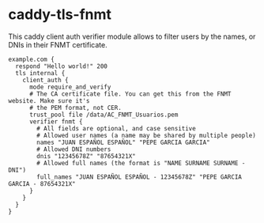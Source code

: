 # caddy-tls-fnmt

This caddy client auth verifier module allows to filter users by the names, or DNIs in their
FNMT certificate.

```Caddyfile
example.com {
  respond "Hello world!" 200
  tls internal {
    client_auth {
      mode require_and_verify
      # The CA certificate file. You can get this from the FNMT website. Make sure it's
      # the PEM format, not CER.
      trust_pool file /data/AC_FNMT_Usuarios.pem
      verifier fnmt {
        # All fields are optional, and case sensitive
        # Allowed user names (a name may be shared by multiple people)
        names "JUAN ESPAÑOL ESPAÑOL" "PEPE GARCIA GARCIA"
        # Allowed DNI numbers
        dnis "12345678Z" "87654321X"
        # Allowed full names (the format is "NAME SURNAME SURNAME - DNI")
        full_names "JUAN ESPAÑOL ESPAÑOL - 12345678Z" "PEPE GARCIA GARCIA - 87654321X"
      }
    }
  }
}
```
